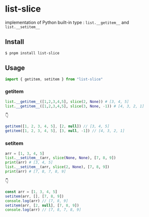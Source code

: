 # list-slice

implementation of Python built-in type : `list.__getitem__` and `list.__setitem__`


## Install

```
$ pnpm install list-slice
```

## Usage

```js
import { getitem, setitem } from "list-slice"
```

### getitem

```python
list.__getitem__([1,2,3,4,5], slice(2, None)) # [3, 4, 5]
list.__getitem__([1,2,3,4,5], slice(3, None, -1)) # [4, 3, 2, 1]
```
👇
```js
getitem([1, 2, 3, 4, 5], [2, null]) // [3, 4, 5]
getitem([1, 2, 3, 4, 5], [3, null, -1]) // [4, 3, 2, 1]
```

### setitem

```python
arr = [1, 3, 4, 5]
list.__setitem__(arr, slice(None, None), [7, 8, 9])
print(arr) # [3, 4, 5]
list.__setitem__(arr, slice(2, None), [7, 8, 9])
print(arr) # [7, 8, 7, 8, 9]
```
👇
```js
const arr = [1, 3, 4, 5]
setitem(arr, [], [7, 8, 9])
console.log(arr) // [7, 8, 9]
setitem(arr, [2, null], [7, 8, 9])
console.log(arr) // [7, 8, 7, 8, 9]
```